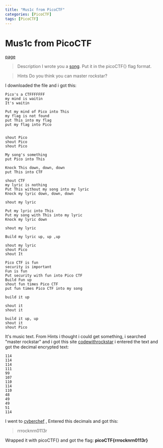 ```yaml
---
title: "Mus1c from PicoCTF"
categories: [PicoCTF]
tags: [PicoCTF]
---
```

# Mus1c from PicoCTF
[page](https://play.picoctf.org/practice/challenge/15?difficulty=2&page=10&search=&solved=0)
> Description
I wrote you a [song](https://jupiter.challenges.picoctf.org/static/c594d8d915de0129d92b4c41e25a2313/lyrics.txt). Put it in the picoCTF{} flag format.

>Hints
>Do you think you can master rockstar?

I downloaded the file and i got this:

```
Pico's a CTFFFFFFF
my mind is waitin
It's waitin

Put my mind of Pico into This
my flag is not found
put This into my flag
put my flag into Pico


shout Pico
shout Pico
shout Pico

My song's something
put Pico into This

Knock This down, down, down
put This into CTF

shout CTF
my lyric is nothing
Put This without my song into my lyric
Knock my lyric down, down, down

shout my lyric

Put my lyric into This
Put my song with This into my lyric
Knock my lyric down

shout my lyric

Build my lyric up, up ,up

shout my lyric
shout Pico
shout It

Pico CTF is fun
security is important
Fun is fun
Put security with fun into Pico CTF
Build Fun up
shout fun times Pico CTF
put fun times Pico CTF into my song

build it up

shout it
shout it

build it up, up
shout it
shout Pico
```
It's music text. From Hints i thought i could get something, i searched "master rockstar" and i got this site [codewithrockstar](https://codewithrockstar.com/online) i entered the text and got the decimal encrypted text:
```
114
114
114
111
99
107
110
114
110
48
49
49
51
114
```
I went to [cyberchef](https://gchq.github.io/CyberChef/#recipe=From_Decimal('Line%20feed',false)) , Entered this decimals and got this: 
>rrrocknrn0113r

Wrapped it with picoCTF{} and got the flag:
**picoCTF{rrrocknrn0113r}**

